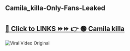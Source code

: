 
 ## Camila_killa-Only-Fans-Leaked

# <h2><a href="https://clipsfans.com/Camila_killa&ref=git">🔗 Click to LINKS ⏩⏩ 👉 🟢 Camila killa </a></h2>

<a href="https://clipsfans.com/Camila_killa&ref=git" rel="nofollow" data-target="animated-image.originalLink"><img src="https://i.ibb.co.com/xMMVF88/686577567.gif" alt="Viral Video Original" style="max-width: 100%; display: inline-block;" data-target="animated-image.originalImage"></a>
